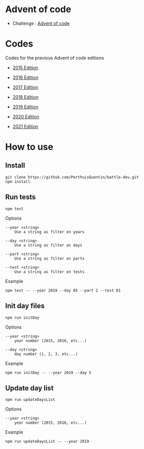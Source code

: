 # Advent of code

- Challenge : [Advent of code](https://adventofcode.com/)

# Codes

Codes for the previous Advent of code editions

- [2015 Edition](year-2015/)

- [2016 Edition](year-2016/)

- [2017 Edition](year-2017/)

- [2018 Edition](year-2018/)

- [2019 Edition](year-2019/)

- [2020 Edition](year-2020/)

- [2021 Edition](year-2021/)

# How to use

## Install

```
git clone https://github.com/PerthuisQuentin/battle-dev.git
npm install
```

## Run tests

```
npm test
```

Options

```
--year <string>
	Use a string as filter on years

--day <string>
	Use a string as filter on days

--part <string>
	Use a string as filter on parts

--test <string>
	Use a string as filter on tests
```

Example

```
npm test -- --year 2019 --day 05 --part 2 --test 01
```

## Init day files

```
npm run initDay
```

Options

```
--year <string>
	year number (2015, 2016, etc...)

--day <string>
	day number (1, 2, 3, etc...)
```

Example

```
npm run initDay -- --year 2019 --day 5
```

## Update day list

```
npm run updateDaysList
```

Options

```
--year <string>
	year number (2015, 2016, etc...)
```

Example

```
npm run updateDaysList -- --year 2019
```
